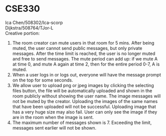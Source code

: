 
# CSE330
Ica Chen/508302/Ica-scorp  
Dijkstra/508764/TJor-L  
Creative portion:  
1. The room creator can mute users in that room for 5 mins. After being muted, the user cannot send public messages, but only private messages. After the time limit is reached, the user is no longer muted and free to send messages. The mute period can add up: if we mute A at time 0, and mute A again at time 2, then for the entire period 0-7, A is muted.  
2. When a user logs in or logs out, everyone will have the message prompt on the top for some seconds.  
3. We allow user to upload png or jpeg images by clicking the selecting files button, the file will be automatically uploaded and shown in the room publicly without showing the user name. The image messages will not be muted by the creator. Uploading the images of the same names that have been uploaded will not be successful. Uploading image that has a very huge size may also fail. User can only see the image if they are in the room when the image is sent.  
4. The maximum number of messages shown is 7. Exceeding the limit, messages sent earlier will not be shown.  
